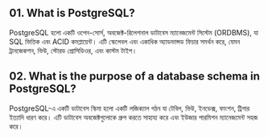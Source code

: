 ## 01. What is PostgreSQL?
PostgreSQL হলো একটি ওপেন-সোর্স, অবজেক্ট-রিলেশনাল ডাটাবেস ম্যানেজমেন্ট সিস্টেম (ORDBMS), যা SQL ভিত্তিক এবং ACID কমপ্লায়েন্ট। এটি স্কেলেবল এবং একাধিক অ্যাডভান্সড ফিচার সমর্থন করে, যেমন ট্রানজেকশন, ভিউ, স্টোরড প্রোসিডিওর, এবং কাস্টম টাইপ।

## 02. What is the purpose of a database schema in PostgreSQL?
PostgreSQL-এ একটি ডাটাবেস স্কিমা হলো একটি লজিক্যাল গঠন যা টেবিল, ভিউ, ইনডেক্স, ফাংশন, ট্রিগার ইত্যাদি ধারণ করে। এটি ডাটাবেস অবজেক্টগুলোকে গ্রুপ করতে সাহায্য করে এবং ইউজার পারমিশন ম্যানেজমেন্ট সহজ করে।
